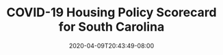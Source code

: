 ---
title: "COVID-19 Housing Policy Scorecard for South Carolina"
date: 2020-04-09T20:43:49-08:00
layout: single
type: covid-policy-rankings
state_abbrev: sc # use state abbreviation.
state_title: South Carolina
photoCredit:
hasSubnav: true
socialDescription: COVID-19 Housing Policy Scorecard for South Carolina
description: See how South Carolina ranks in our nationwide scorecard of housing policies in response to COVID-19.
url: /covid-policy-rankings/sc
aliases:
    - /covid-policy-rankings/sc
    - /covid-policy-rankings/south-carolina
    - /es/covid-policy-rankings/sc
    - /es/covid-policy-rankings/south-carolina
---